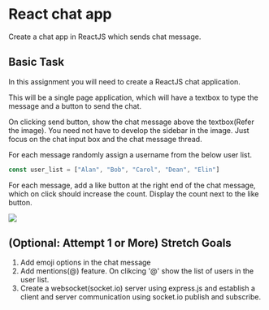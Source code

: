 # React chat app

Create a chat app in ReactJS which sends chat message.

## Basic Task

In this assignment you will need to create a ReactJS chat application.

This will be a single page application, which will have a textbox to type the message and a button to send the chat.

On clicking send button, show the chat message above the textbox(Refer the image). You need not have to develop the sidebar in the image. Just focus on the chat input box and the chat message thread.

For each message randomly assign a username from the below user list.

```javascript
const user_list = ["Alan", "Bob", "Carol", "Dean", "Elin"]
```

For each message, add a like button at the right end of the chat message, which on click should increase the count. Display the count next to the like button.

![](assets/20221208_200816_team-chat-intro.gif)

## (Optional: Attempt 1 or More) Stretch Goals

1. Add emoji options in the chat message
2. Add mentions(@) feature. On clikcing '@' show the list of users in the user list.
3. Create a websocket(socket.io) server using express.js and establish a client and server communication using socket.io publish and subscribe.
